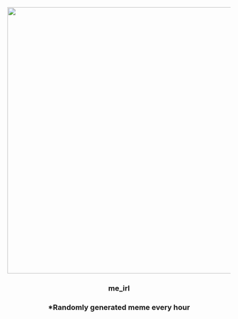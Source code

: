 <p align="center">
        <img src="https://i.redd.it/uzn2awojryt81.jpg" width="600" height="600">
        </p>
        <h3 align="center">me_irl</h3>
        <h3 align="center">*Randomly generated meme every hour</h3>
    